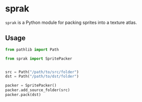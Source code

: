 # sprak

`sprak` is a Python module for packing sprites into a texture atlas.

## Usage

```python
from pathlib import Path

from sprak import SpritePacker


src = Path("/path/to/src/folder")
dst = Path("/path/to/dst/folder")

packer = SpritePacker()
packer.add_source_folder(src)
packer.pack(dst)

```
